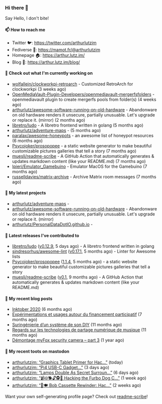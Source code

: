 ### Hi there 👋

Say Hello, I don't bite!

#### 📫 How to reach me

- Twitter 🐦: https://twitter.com/arthurlutzim
- Fediverse 🐘: https://mamot.fr/@arthurlutzim
- Homepage 🏠: https://arthur.lutz.im/
- Blog 📰: https://arthur.lutz.im/blog/

#### 👷 Check out what I'm currently working on

- [wolfallein/clockworkpi-retroarch](https://github.com/wolfallein/clockworkpi-retroarch) - Customized RetroArch for clockworkpi (3 weeks ago)
- [OpenMediaVault-Plugin-Developers/openmediavault-mergerfsfolders](https://github.com/OpenMediaVault-Plugin-Developers/openmediavault-mergerfsfolders) - openmediavault plugin to create mergerfs pools from folder(s) (4 weeks ago)
- [arthurlutz/awesome-software-running-on-old-hardware](https://github.com/arthurlutz/awesome-software-running-on-old-hardware) - Abandonware on old hardware renders it unsecure, partially unusuable. Let&#39;s upgrade or replace it. (mirror) (2 months ago)
- [libretro/ludo](https://github.com/libretro/ludo) - A libretro frontend written in golang (5 months ago)
- [arthurlutz/adventure-maps](https://github.com/arthurlutz/adventure-maps) -  (5 months ago)
- [paralax/awesome-honeypots](https://github.com/paralax/awesome-honeypots) - an awesome list of honeypot resources (6 months ago)
- [Psycojoker/prosopopee](https://github.com/Psycojoker/prosopopee) - a static website generator to make beautiful customizable pictures galleries that tell a story (7 months ago)
- [muesli/readme-scribe](https://github.com/muesli/readme-scribe) - A GitHub Action that automatically generates &amp; updates markdown content (like your README.md) (7 months ago)
- [lpieri/Emulator_Gamebuino](https://github.com/lpieri/Emulator_Gamebuino) - Emulator MacOS for the Gamebuino (7 months ago)
- [russelldavies/matrix-archive](https://github.com/russelldavies/matrix-archive) - Archive Matrix room messages (7 months ago)

#### 🌱 My latest projects

- [arthurlutz/adventure-maps](https://github.com/arthurlutz/adventure-maps) - 
- [arthurlutz/awesome-software-running-on-old-hardware](https://github.com/arthurlutz/awesome-software-running-on-old-hardware) - Abandonware on old hardware renders it unsecure, partially unusuable. Let&#39;s upgrade or replace it. (mirror)
- [arthurlutz/PersonalDataDotIO.github.io](https://github.com/arthurlutz/PersonalDataDotIO.github.io) - 

#### 🔭 Latest releases I've contributed to

- [libretro/ludo](https://github.com/libretro/ludo) ([v0.12.9](https://github.com/libretro/ludo/releases/tag/v0.12.9), 5 days ago) - A libretro frontend written in golang
- [sindresorhus/awesome-lint](https://github.com/sindresorhus/awesome-lint) ([v0.17.1](https://github.com/sindresorhus/awesome-lint/releases/tag/v0.17.1), 5 months ago) - Linter for Awesome lists
- [Psycojoker/prosopopee](https://github.com/Psycojoker/prosopopee) ([1.1.4](https://github.com/Psycojoker/prosopopee/releases/tag/1.1.4), 5 months ago) - a static website generator to make beautiful customizable pictures galleries that tell a story
- [muesli/readme-scribe](https://github.com/muesli/readme-scribe) ([v0.1](https://github.com/muesli/readme-scribe/releases/tag/v0.1), 9 months ago) - A GitHub Action that automatically generates &amp; updates markdown content (like your README.md)

#### 📜 My recent blog posts

- [Inktober 2020](https://arthur.lutz.im/blog/2020/11/09/inktober-2020/) (6 months ago)
- [Expérimentations et usages autour du financement participatif](https://arthur.lutz.im/blog/2020/09/21/experimentations-et-usages-autour-du-financement-participatif/) (7 months ago)
- [Suringénierie d’un système de son DIY](https://arthur.lutz.im/blog/2020/06/01/suringenierie-dun-systeme-de-son-diy/) (11 months ago)
- [Regards sur les technologies de partage numérique de musique](https://arthur.lutz.im/blog/2020/05/23/regards-sur-les-technologies-de-partage-numerique-de-musique/) (11 months ago)
- [Démontage myFox security camera – part 3](https://arthur.lutz.im/blog/2020/04/28/demontage-myfox-security-camera-part-3/) (1 year ago)

#### 🐘 My recent toots on mastodon

- [arthurlutzim: “Graphics Tablet Primer for Hac…”](https://mamot.fr/@arthurlutzim/106198809446251924) (today)
- [arthurlutzim: “Pi4 USB-C Gadget…”](https://mamot.fr/@arthurlutzim/106184766306094115) (3 days ago)
- [arthurlutzim: “Lamps Double As Secret Surroun…”](https://mamot.fr/@arthurlutzim/106164847127732389) (6 days ago)
- [arthurlutzim: “📹🌐🐕🔓🕵🐧 Hacking the Furbo Dog C…”](https://mamot.fr/@arthurlutzim/106138449829068479) (1 week ago)
- [arthurlutzim: “🧼🍽️ Bob Cassette Rewinder: Hac…”](https://mamot.fr/@arthurlutzim/106105107162146878) (2 weeks ago)

Want your own self-generating profile page? Check out [readme-scribe](https://github.com/muesli/readme-scribe)!
